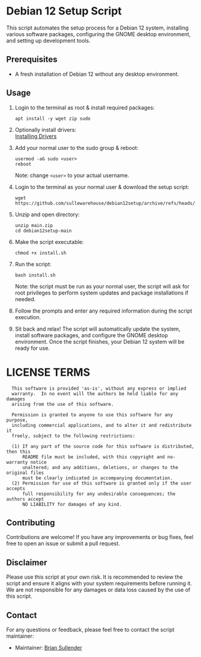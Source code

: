 # Debian 12 Setup Script

This script automates the setup process for a Debian 12 system, installing various software packages, configuring the GNOME desktop environment, and setting up development tools.

## Prerequisites

- A fresh installation of Debian 12 without any desktop environment.

## Usage

1. Login to the terminal as root & install required packages:
   ```shell
   apt install -y wget zip sudo
   ```
2. Optionally install drivers:  
   [Installing Drivers](drivers.md)
3. Add your normal user to the sudo group & reboot:
   ```shell
   usermod -aG sudo <user>
   reboot
   ```
   Note: change `<user>` to your actual username.
4. Login to the terminal as your normal user & download the setup script:
   ```shell
   wget https://github.com/sullewarehouse/debian12setup/archive/refs/heads/main.zip
   ```
5. Unzip and open directory:
   ```shell
   unzip main.zip
   cd debian12setup-main
   ```
6. Make the script executable:
   ```shell
   chmod +x install.sh
   ```
7. Run the script:
   ```shell
   bash install.sh
   ```
   Note: the script must be run as your normal user, the script will ask for root privileges to perform system updates and package installations if needed.

8. Follow the prompts and enter any required information during the script execution.

9. Sit back and relax! The script will automatically update the system, install software packages, and configure the GNOME desktop environment. Once the script finishes, your Debian 12 system will be ready for use.

LICENSE TERMS
=============
```
  This software is provided 'as-is', without any express or implied
  warranty.  In no event will the authors be held liable for any damages
  arising from the use of this software.
  
  Permission is granted to anyone to use this software for any purpose,
  including commercial applications, and to alter it and redistribute it
  freely, subject to the following restrictions:
  
  (1) If any part of the source code for this software is distributed, then this
      README file must be included, with this copyright and no-warranty notice
      unaltered; and any additions, deletions, or changes to the original files
      must be clearly indicated in accompanying documentation.
  (2) Permission for use of this software is granted only if the user accepts
      full responsibility for any undesirable consequences; the authors accept
      NO LIABILITY for damages of any kind.
```

## Contributing

Contributions are welcome! If you have any improvements or bug fixes, feel free to open an issue or submit a pull request.

## Disclaimer

Please use this script at your own risk. It is recommended to review the script and ensure it aligns with your system requirements before running it. We are not responsible for any damages or data loss caused by the use of this script.

## Contact

For any questions or feedback, please feel free to contact the script maintainer:

- Maintainer: [Brian Sullender](https://github.com/b-sullender)

